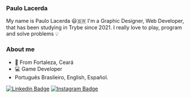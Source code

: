### Paulo Lacerda

My name is Paulo Lacerda 😃🇧🇷
I'm a  Graphic Designer, Web Developer, that has been studying in Trybe since 2021.
I really love to play, program and solve problems 💡

### About me

- 📍 From Fortaleza, Ceará
- 💻 Game Developer
- Português Brasileiro, English, Español.


[![Linkedin Badge](https://img.shields.io/badge/-LinkedIn-blue?style=flat-square&logo=Linkedin&logoColor=white&link=https://www.linkedin.com/in/tassolacerda/)](https://www.linkedin.com/in/tassolacerda/)  [![Instagram Badge](https://img.shields.io/badge/-Instagram-purple?style=flat-square&logo=Instagram&logoColor=white&link=https://www.instagram.com/papodedev/)](https://www.instagram.com/papodedev/)
